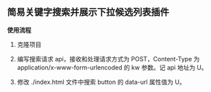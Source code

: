 ## 简易关键字搜索并展示下拉候选列表插件

**使用流程**

1. 克隆项目

2. 编写搜索请求 api，接收和处理请求方式为 POST，Content-Type 为 application/x-www-form-urlencoded
	的 kw 参数。记 api 地址为 U。

3. 修改 ./index.html 文件中搜索 button 的 data-url 属性值为 U。
